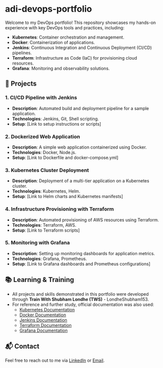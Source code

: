 # adi-devops-portfolio

Welcome to my DevOps portfolio! This repository showcases my hands-on experience with key DevOps tools and practices, including:

- **Kubernetes**: Container orchestration and management.
- **Docker**: Containerization of applications.
- **Jenkins**: Continuous Integration and Continuous Deployment (CI/CD) pipelines.
- **Terraform**: Infrastructure as Code (IaC) for provisioning cloud resources.
- **Grafana**: Monitoring and observability solutions.

## 🚀 Projects

### 1. **CI/CD Pipeline with Jenkins**
- **Description**: Automated build and deployment pipeline for a sample application.
- **Technologies**: Jenkins, Git, Shell scripting.
- **Setup**: [Link to setup instructions or scripts]

### 2. **Dockerized Web Application**
- **Description**: A simple web application containerized using Docker.
- **Technologies**: Docker, Node.js.
- **Setup**: [Link to Dockerfile and docker-compose.yml]

### 3. **Kubernetes Cluster Deployment**
- **Description**: Deployment of a multi-tier application on a Kubernetes cluster.
- **Technologies**: Kubernetes, Helm.
- **Setup**: [Link to Helm charts and Kubernetes manifests]

### 4. **Infrastructure Provisioning with Terraform**
- **Description**: Automated provisioning of AWS resources using Terraform.
- **Technologies**: Terraform, AWS.
- **Setup**: [Link to Terraform scripts]

### 5. **Monitoring with Grafana**
- **Description**: Setting up monitoring dashboards for application metrics.
- **Technologies**: Grafana, Prometheus.
- **Setup**: [Link to Grafana dashboards and Prometheus configurations]

## 📚 Learning & Training
- All projects and skills demonstrated in this portfolio were developed through **Train With Shubham Londhe (TWS)** - LondheShubham153.
- For reference and further study, official documentation was also used:
  - [Kubernetes Documentation](https://kubernetes.io/docs/)
  - [Docker Documentation](https://docs.docker.com/)
  - [Jenkins Documentation](https://www.jenkins.io/doc/)
  - [Terraform Documentation](https://www.terraform.io/docs/)
  - [Grafana Documentation](https://grafana.com/docs/)

## 📬 Contact

Feel free to reach out to me via [LinkedIn](www.linkedin.com/in/aditya-gaikwad-a68492322) or [Email](adityagaikwad6430@gmail.com).

